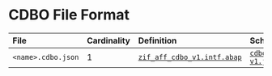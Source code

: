 # CDBO File Format

File | Cardinality | Definition | Schema | Example
:--- | :---  | :--- | :--- | :---
`<name>.cdbo.json` | 1 | [`zif_aff_cdbo_v1.intf.abap`](./type/zif_aff_cdbo_v1.intf.abap) | [`cdbo-v1.json`](./cdbo-v1.json) |
